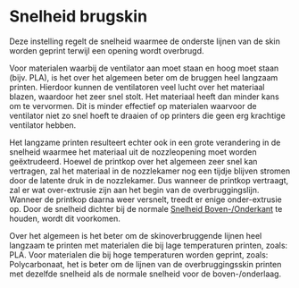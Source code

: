 Snelheid brugskin
====
Deze instelling regelt de snelheid waarmee de onderste lijnen van de skin worden geprint terwijl een opening wordt overbrugd.

Voor materialen waarbij de ventilator aan moet staan ​​en hoog moet staan ​​(bijv. PLA), is het over het algemeen beter om de bruggen heel langzaam printen. Hierdoor kunnen de ventilatoren veel lucht over het materiaal blazen, waardoor het zeer snel stolt. Het materiaal heeft dan minder kans om te vervormen. Dit is minder effectief op materialen waarvoor de ventilator niet zo snel hoeft te draaien of op printers die geen erg krachtige ventilator hebben.

Het langzame printen resulteert echter ook in een grote verandering in de snelheid waarmee het materiaal uit de nozzleopening moet worden geëxtrudeerd. Hoewel de printkop over het algemeen zeer snel kan vertragen, zal het materiaal in de nozzlekamer nog een tijdje blijven stromen door de latente druk in de nozzlekamer. Dus wanneer de printkop vertraagt, zal er wat over-extrusie zijn aan het begin van de overbruggingslijn. Wanneer de printkop daarna weer versnelt, treedt er enige onder-extrusie op. Door de snelheid dichter bij de normale [Snelheid Boven-/Onderkant](../speed/speed_topbottom.md) te houden, wordt dit voorkomen.

Over het algemeen is het beter om de skinoverbruggende lijnen heel langzaam te printen met materialen die bij lage temperaturen printen, zoals: PLA. Voor materialen die bij hoge temperaturen worden geprint, zoals: Polycarbonaat, het is beter om de lijnen van de overbruggingsskin printen met dezelfde snelheid als de normale snelheid voor de boven-/onderlaag.